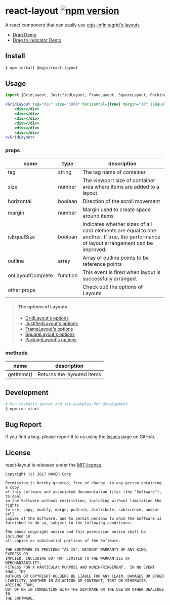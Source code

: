 # react-layout [![npm version](https://badge.fury.io/js/%40egjs%2Freact-layout.svg)](https://badge.fury.io/js/%40egjs%2Freact-layout)

A react component that can easily use [egjs-infinitegrid's layouts](https://github.com/naver/egjs-infinitegrid)

- [Drag Demo](https://naver.github.io/egjs-infinitegrid/assets/html/drag.html)
- [Drag to indicator Demo](https://naver.github.io/egjs-infinitegrid/assets/html/indicator.html)


## Install
```bash
$ npm install @egjs/react-layout
```

## Usage

```jsx
import {GridLayout, JustifiedLayout, FrameLayout, SquareLayout, PackingLayout} from "@egjs/react-layout";

<GridLayout tag="div" size="1000" horizontal={true} margin="10" isEqualSize={false} outline={[]}>
    <div></div>
    <div></div>
    <div></div>
    <div></div>
    <div></div>
    <div></div>
</GridLayout>

```

### props
|name|type|description|
|---|---------------|---|
|tag|string|The tag name of container|
|size|number|The viewport size of container area where items are added to a layout|
|horizontal|boolean|Direction of the scroll movement|
|margin|number|Margin used to create space around items|
|isEqualSize|boolean|Indicates whether sizes of all card elements are equal to one another. If true, the performance of layout arrangement can be improved.|
|outline|array|Array of outline points to be reference points
|onLayoutComplete|function|This event is fired when layout is successfully arranged.
|other props||Check out! the options of Layouts|

> #### The options of Layouts
> * [GridLayout's options](https://naver.github.io/egjs-infinitegrid/release/latest/doc/eg.InfiniteGrid.GridLayout.html)
> * [JustifiedLayout's options](https://naver.github.io/egjs-infinitegrid/release/latest/doc/eg.InfiniteGrid.JustifiedLayout.html)
> * [FrameLayout's options](https://naver.github.io/egjs-infinitegrid/release/latest/doc/eg.InfiniteGrid.FrameLayout.html)
> * [SquareLayout's options](https://naver.github.io/egjs-infinitegrid/release/latest/doc/eg.InfiniteGrid.SquareLayout.html)
> * [PackingLayout's options](https://naver.github.io/egjs-infinitegrid/release/latest/doc/eg.InfiniteGrid.PackingLayout.html)

### methods
|name|description|
|---|---------|
|getItems()|Returns the layouted items|


## Development

```bash
# Run rc-tools server and see examples for development
$ npm run start
```


## Bug Report

If you find a bug, please report it to us using the [Issues](https://github.com/naver/egjs-infinitegrid/issues) page on GitHub.


## License
react-layout is released under the [MIT license](https://github.com/naver/egjs-infinitegrid/blob/master/LICENSE).


```
Copyright (c) 2017 NAVER Corp.

Permission is hereby granted, free of charge, to any person obtaining a copy
of this software and associated documentation files (the "Software"), to deal
in the Software without restriction, including without limitation the rights
to use, copy, modify, merge, publish, distribute, sublicense, and/or sell
copies of the Software, and to permit persons to whom the Software is
furnished to do so, subject to the following conditions:

The above copyright notice and this permission notice shall be included in
all copies or substantial portions of the Software.

THE SOFTWARE IS PROVIDED "AS IS", WITHOUT WARRANTY OF ANY KIND, EXPRESS OR
IMPLIED, INCLUDING BUT NOT LIMITED TO THE WARRANTIES OF MERCHANTABILITY,
FITNESS FOR A PARTICULAR PURPOSE AND NONINFRINGEMENT.  IN NO EVENT SHALL THE
AUTHORS OR COPYRIGHT HOLDERS BE LIABLE FOR ANY CLAIM, DAMAGES OR OTHER
LIABILITY, WHETHER IN AN ACTION OF CONTRACT, TORT OR OTHERWISE, ARISING FROM,
OUT OF OR IN CONNECTION WITH THE SOFTWARE OR THE USE OR OTHER DEALINGS IN
THE SOFTWARE.
```
